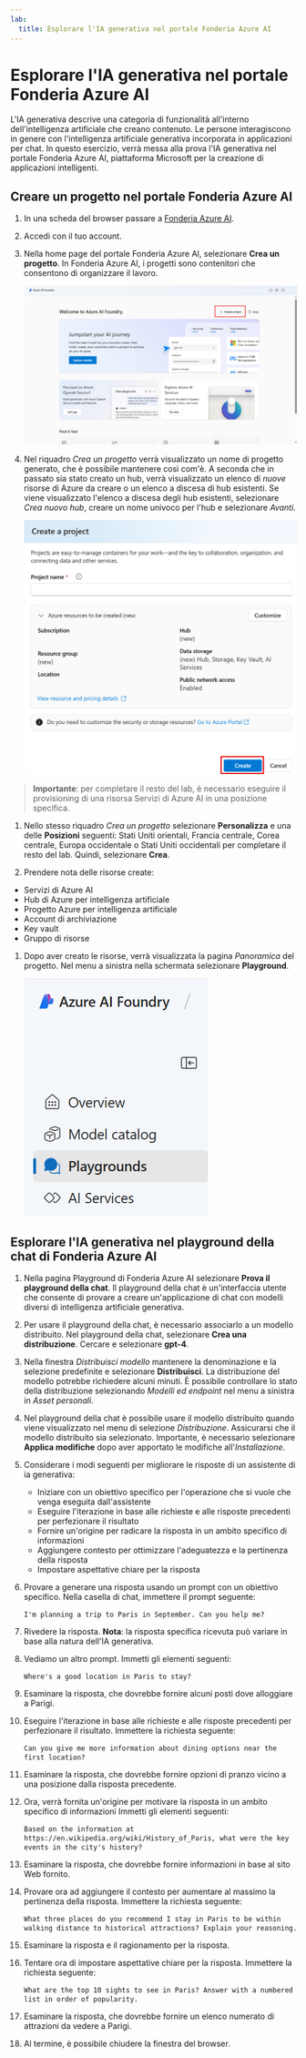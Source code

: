 ```yaml
---
lab:
  title: Esplorare l'IA generativa nel portale Fonderia Azure AI
---
```


# Esplorare l'IA generativa nel portale Fonderia Azure AI

L'IA generativa descrive una categoria di funzionalità all'interno dell'intelligenza artificiale che creano contenuto. Le persone interagiscono in genere con l'intelligenza artificiale generativa incorporata in applicazioni per chat. In questo esercizio, verrà messa alla prova l'IA generativa nel portale Fonderia Azure AI, piattaforma Microsoft per la creazione di applicazioni intelligenti. 

## Creare un progetto nel portale Fonderia Azure AI

1. In una scheda del browser passare a [Fonderia Azure AI](https://ai.azure.com?azure-portal=true).

1. Accedi con il tuo account. 

1. Nella home page del portale Fonderia Azure AI, selezionare **Crea un progetto**. In Fonderia Azure AI, i progetti sono contenitori che consentono di organizzare il lavoro.  

    ![Screenshot della home page di Fonderia Azure AI con Crea un progetto selezionato.](./media/azure-ai-foundry-home-page.png)

1. Nel riquadro *Crea un progetto* verrà visualizzato un nome di progetto generato, che è possibile mantenere così com'è. A seconda che in passato sia stato creato un hub, verrà visualizzato un elenco di *nuove* risorse di Azure da creare o un elenco a discesa di hub esistenti. Se viene visualizzato l'elenco a discesa degli hub esistenti, selezionare *Crea nuovo hub*, creare un nome univoco per l'hub e selezionare *Avanti*.  
 
    ![Screenshot del riquadro Crea un progetto con nomi generati automaticamente per hub e progetto.](./media/azure-ai-foundry-create-project.png)

> **Importante**: per completare il resto del lab, è necessario eseguire il provisioning di una risorsa Servizi di Azure AI in una posizione specifica.

1. Nello stesso riquadro *Crea un progetto* selezionare **Personalizza** e una delle **Posizioni** seguenti: Stati Uniti orientali, Francia centrale, Corea centrale, Europa occidentale o Stati Uniti occidentali per completare il resto del lab. Quindi, selezionare **Crea**. 

1. Prendere nota delle risorse create: 
- Servizi di Azure AI
- Hub di Azure per intelligenza artificiale
- Progetto Azure per intelligenza artificiale
- Account di archiviazione
- Key vault
- Gruppo di risorse  
 
1. Dopo aver creato le risorse, verrà visualizzata la pagina *Panoramica* del progetto. Nel menu a sinistra nella schermata selezionare **Playground**.
 
    ![Screenshot del menu a sinistra nella schermata del progetto con Servizi di intelligenza artificiale selezionato.](./media/azure-ai-foundry-playgrounds.png)  

## Esplorare l'IA generativa nel playground della chat di Fonderia Azure AI

1. Nella pagina Playground di Fonderia Azure AI selezionare **Prova il playground della chat**. Il playground della chat è un'interfaccia utente che consente di provare a creare un'applicazione di chat con modelli diversi di intelligenza artificiale generativa.  

1. Per usare il playground della chat, è necessario associarlo a un modello distribuito. Nel playground della chat, selezionare **Crea una distribuzione**. Cercare e selezionare **gpt-4**. 

1. Nella finestra *Distribuisci modello* mantenere la denominazione e la selezione predefinite e selezionare **Distribuisci**. La distribuzione del modello potrebbe richiedere alcuni minuti. È possibile controllare lo stato della distribuzione selezionando *Modelli ed endpoint* nel menu a sinistra in *Asset personali*.
1. Nel playground della chat è possibile usare il modello distribuito quando viene visualizzato nel menu di selezione *Distribuzione*. Assicurarsi che il modello distribuito sia selezionato. Importante, è necessario selezionare **Applica modifiche** dopo aver apportato le modifiche all'*Installazione*. 

1. Considerare i modi seguenti per migliorare le risposte di un assistente di ia generativa:
    - Iniziare con un obiettivo specifico per l'operazione che si vuole che venga eseguita dall'assistente
    - Eseguire l'iterazione in base alle richieste e alle risposte precedenti per perfezionare il risultato
    - Fornire un'origine per radicare la risposta in un ambito specifico di informazioni
    - Aggiungere contesto per ottimizzare l'adeguatezza e la pertinenza della risposta
    - Impostare aspettative chiare per la risposta

1. Provare a generare una risposta usando un prompt con un obiettivo specifico. Nella casella di chat, immettere il prompt seguente:

    ```prompt
    I'm planning a trip to Paris in September. Can you help me?
    ```

1. Rivedere la risposta. **Nota**: la risposta specifica ricevuta può variare in base alla natura dell'IA generativa.
 
1. Vediamo un altro prompt. Immetti gli elementi seguenti:

    ```prompt
    Where's a good location in Paris to stay? 
    ```

1. Esaminare la risposta, che dovrebbe fornire alcuni posti dove alloggiare a Parigi.

1. Eseguire l'iterazione in base alle richieste e alle risposte precedenti per perfezionare il risultato. Immettere la richiesta seguente:
    
    ```prompt
    Can you give me more information about dining options near the first location?
    ``` 

1. Esaminare la risposta, che dovrebbe fornire opzioni di pranzo vicino a una posizione dalla risposta precedente. 

1. Ora, verrà fornita un'origine per motivare la risposta in un ambito specifico di informazioni Immetti gli elementi seguenti: 
    
    ```prompt
    Based on the information at https://en.wikipedia.org/wiki/History_of_Paris, what were the key events in the city's history?
    ```

1. Esaminare la risposta, che dovrebbe fornire informazioni in base al sito Web fornito. 

1. Provare ora ad aggiungere il contesto per aumentare al massimo la pertinenza della risposta. Immettere la richiesta seguente: 

    ```prompt
    What three places do you recommend I stay in Paris to be within walking distance to historical attractions? Explain your reasoning.
    ```

1. Esaminare la risposta e il ragionamento per la risposta.  

1. Tentare ora di impostare aspettative chiare per la risposta. Immettere la richiesta seguente:
    
    ```prompt
    What are the top 10 sights to see in Paris? Answer with a numbered list in order of popularity.
    ```

1. Esaminare la risposta, che dovrebbe fornire un elenco numerato di attrazioni da vedere a Parigi.

1. Al termine, è possibile chiudere la finestra del browser.
